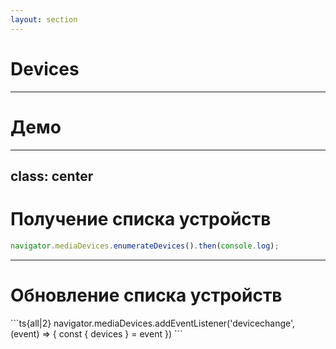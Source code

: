 ```yaml
---
layout: section
---
```


# Devices

---

# Демо

<Devices />

---
class: center
---

# Получение списка устройств

```ts {monaco}
navigator.mediaDevices.enumerateDevices().then(console.log);
```

---

# Обновление списка устройств

<v-click>
```ts{all|2}
navigator.mediaDevices.addEventListener('devicechange', (event) => {
  const { devices } = event
})
```

</v-click>

